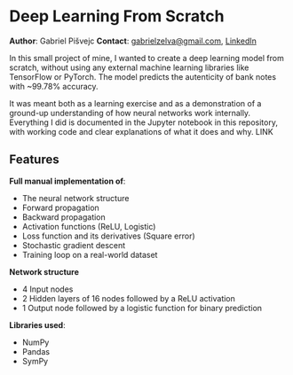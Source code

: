 # Deep Learning From Scratch

**Author**: Gabriel Pišvejc
**Contact**: gabrielzelva@gmail.com, [LinkedIn](https://www.linkedin.com/in/gabrielpisvejc/?profileId=ACoAADo5FU0BnBPkBj5SmMESVBJ633BazdnsESU)

In this small project of mine, I wanted to create a deep learning model from scratch, without using any external machine learning libraries like TensorFlow or PyTorch. The model predicts the autenticity of bank notes with ~99.78% accuracy. 

It was meant both as a learning exercise and as a demonstration of a ground-up understanding of how neural networks work internally. Everything I did is documented in the Jupyter notebook in this repository, with working code and clear explanations of what it does and why. LINK

## Features

**Full manual implementation of**:
- The neural network structure
- Forward propagation
- Backward propagation
- Activation functions (ReLU, Logistic)
- Loss function and its derivatives (Square error)
- Stochastic gradient descent
- Training loop on a real-world dataset

**Network structure**
- 4 Input nodes
- 2 Hidden layers of 16 nodes followed by a ReLU activation
- 1 Output node followed by a logistic function for binary prediction

**Libraries used**:
- NumPy
- Pandas
- SymPy
